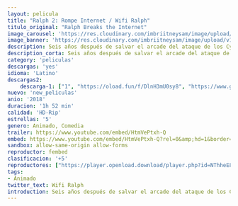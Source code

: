 ```yaml
---
layout: pelicula
title: "Ralph 2: Rompe Internet / Wifi Ralph"
titulo_original: "Ralph Breaks the Internet"
image_carousel: 'https://res.cloudinary.com/imbriitneysam/image/upload/v1543452115/ralph-min.jpg'
image_banner: 'https://res.cloudinary.com/imbriitneysam/image/upload/v1543452116/ralp-banner-min.jpg'
description: Seis años después de salvar el arcade del ataque de los Cybugs y de la venganza de Turbo,5​ la historia se centrará en las aventuras de Ralph en el espacio de datos de Internet cuando un enrutador Wi-Fi se conecta en la sala de juegos, ya que debe encontrar una pieza de reemplazo para fijar Sugar Rush. A lo largo del camino, Ralph y su mejor amiga Vanellope von Schweetz encuentran nuevas costumbres, mundos y personajes, como el algoritmo de moda Yesss, las princesas de Disney, los superhéroes de Marvel y personajes de Star Wars, y más personajes de videojuegos como Mario y Sonic the Hedgehog.
description_corta: Seis años después de salvar el arcade del ataque de los Cybugs y de la venganza de Turbo,5​ la historia se centrará en las aventuras de Ralph en el espacio de datos de Internet cuando un enrutador Wi-Fi se conecta en la sala de juegos, ya que...
category: 'peliculas'
descargas: 'yes'
idioma: 'Latino'
descargas2:
    descarga-1: ["1", "https://oload.fun/f/DlnH3mU0sy8", "https://www.google.com/s2/favicons?domain=openload.co","OpenLoad","https://res.cloudinary.com/imbriitneysam/image/upload/v1541473684/mexico.png", "Latino", "HD-Rip"]
nuevo: 'new_peliculas'
anio: '2018'
duracion: '1h 52 min'
calidad: 'HD-Rip'
estrellas: '5'
genero: Animado, Comedia
trailer: https://www.youtube.com/embed/HtmVePtxh-Q
embed: https://www.youtube.com/embed/HtmVePtxh-Q?rel=0&amp;hd=1&border=0&wmode=opaque&enablejsapi=1&modestbranding=1&controls=1&showinfo=1
sandbox: allow-same-origin allow-forms
reproductor: fembed
clasificacion: '+5'
reproductores: ["https://player.openload.download/player.php?id=NThheE8vVlFPWUVQaGo2Y0JxclF0bVVKQnpsOTI3NUVZMVlXODlhRHdhNXdLRFBtQkk1bkszaUVadjlMYTlWNldROC82bW9KR05nM2JrOE14aUtQbmc9PQ","https://tutumeme.net/embed/player.php?u=bXQ3ajJOaW1wcFRGcEs2VW5XRGExTlRPMytmUnc3bHVwcWhoenVIUjI5SHF5TlNwc0taaG1jN2gwZHZSNTlIRHVhV2tZWitkNUtDVDNOL1ZvYW1rYjJOa29haWc","https://player.openplay.vip/player.php?id=MjY4Mw","https://www.xtream.to/public/dist/index.html?id=df112fb33d09ffd30efc8238d92449ff&title=Ralph%20Breaks%20the%20Internet","https://www.zembed.to/public/dist/asteroid.html?id=3bd7389a8140dbab83a205d156735125&title=Ralph%20Breaks%20the%20Internet","https://www.zembed.to/public/dist/asteroid.html?id=ee45ff8328527043cd693b985c27435e&title=Ralph%20Breaks%20the%20Internet","https://api.cuevana3.io/rr/gd.php?h=ek5lbm9xYWNrS0xJMVp5b21KREk0dFBLbjVkaHhkRGdrOG1jbnBpUnhhS1Z6b1doZjdtaXRMdXpkS0NEeDdIdHRLMnRabnJHcU0yUjFKeXBuOHl2NDlLU3FadVkyUT09"]
tags:
- Animado
twitter_text: Wifi Ralph
introduction: Seis años después de salvar el arcade del ataque de los Cybugs y de la venganza de Turbo,5​ la historia se centrará en las aventuras de Ralph en el espacio de datos de Internet cuando un enrutador Wi-Fi se conecta en la sala de juegos, ya que...
---
```












